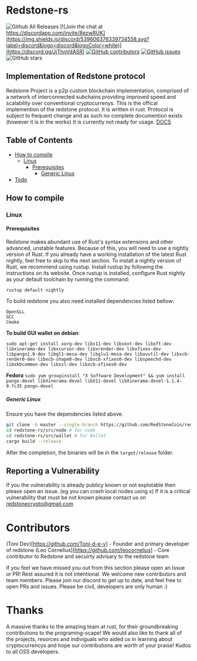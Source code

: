 # Redstone-rs
![Github All Releases](https://img.shields.io/github/downloads/RedStoneCoin/redstone-rs/total.svg)
[![Join the chat at https://discordapp.com/invite/8ezwRUK](https://img.shields.io/discord/539606376339734558.svg?label=discord&logo=discord&logoColor=white)](https://discord.gg/JjThnVdASR)
[![GitHub contributors](https://img.shields.io/github/contributors-anon/Redstonecoin/redstone-rs?label=Contributors)](https://github.com/Redstonecoin/redstone-rs/graphs/contributors) [![GitHub issues](https://img.shields.io/github/issues/Redstonecoin/redstone-rs?label=Issues)](https://github.com/RedStoneCoin/redstone-rs/issues) ![GitHub stars](https://img.shields.io/github/stars/Redstonecoin/redstone-rs?label=Github%20Stars)

## Implementation of Redstone protocol
Redstone Project is a p2p custom blockchain implementation, comprised of a network of interconnected subchains providing improved speed and scalability over conventional cryptocurrenys.
This is the offical implemention of the redstone protocol. It is written in rust. Protocol is subject to frequent change and as such no complete documention exists (however it is in the works) It is currently not ready for usage.
[DOCS](https://github.com/RedStoneCoin/redstone-rs/blob/main/DOCS.MD)

## Table of Contents

- [How to compile](#how-to-compile)
  - [Linux](#linux)
    - [Prerequisites](#prerequisites)
      - [Generic Linux](#generic-linux)
- [Todo](https://pacific-philosophy-3dd.notion.site/38585e4797344b968e7cd9280ca714c7?v=5f039c4709b244c3a139572315a77ddf)

## How to compile

### Linux

#### Prerequisites

Redstone makes abundant use of Rust's syntax extensions and other advanced, unstable features. Because of this, you will need to use a nightly version of Rust. If you already have a working installation of the latest Rust nightly, feel free to skip to the next section.
To install a nightly version of Rust, we recommend using rustup. Install rustup by following the instructions on its website. Once rustup is installed, configure Rust nightly as your default toolchain by running the command:

```
rustup default nightly
```

To build redstone you also need installed dependencies listed bellow:

```
OpenSLL
GCC
Cmake
```
**To build GUI wallet on debian**:
```
sudo apt-get install xorg-dev libx11-dev libxext-dev libxft-dev libxinerama-dev libxcursor-dev libxrender-dev libxfixes-dev libpango1.0-dev libgl1-mesa-dev libglu1-mesa-dev libavutil-dev libxcb-render0-dev libxcb-shape0-dev libxcb-xfixes0-dev libspeechd-dev libxkbcommon-dev libssl-dev libxcb-xfixes0-dev
```
**Fedora**
``
sudo yum groupinstall "X Software Development" && yum install pango-devel libXinerama-devel libX11-devel libXinerama-devel-1.1.4-9.fc35
pango-devel
``

##### Generic Linux

Ensure you have the dependencies listed above.

```bash
git clone -b master --single-branch https://github.com/RedStoneCoin/redstone-rs/
cd redstone-rs/src/node # for node
cd redstone-rs/src/wallet # for Wallet
cargo build --release
```
After the completion, the binaries will be in the `target/release` folder.


## Reporting a Vulnerability

If you the vulnerability is already publicy known or not explotable then please open an issue. (eg you can crash local nodes using x)
If it is a critical vulnerability that must be not known please contact us on redstonecrypto@gmail.com

# Contributors
(Toni Dev)[https://github.com/Toni-d-e-v] - Founder and primary developer of redstone
(Leo Cornelius)[https://github.com/leocornelius] - Core contributor to Redstone and secuirty advisary to the redstone team

If you feel we have missed you out from this section please open an Issue or PR! Rest assured it is not intentional.
We welcome new contributors and team members. Please join our discord to get up to date, and feel free to open PRs and issues. Please be civil, developers are only human :)

# Thanks
A massive thanks to the amazing team at rust, for their groundbreaking contributions to the programing-scape!
We would also like to thank all of the projects, resorces and indiviguals who aided us in learning about cryptocurrencys and hope our contributions are worth of your praise! Kudos to all OSS developers.
